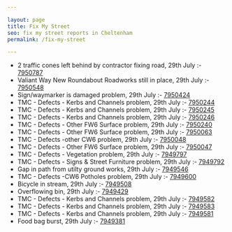 ```yaml
---

layout: page
title: Fix My Street
seo: fix my street reports in Cheltenham
permalink: /fix-my-street

---
```


<!-- fix_marker starts -->

- 2 traffic cones left behind by contractor fixing road, 29th July :- [7950787](https://www.fixmystreet.com/report/7950787)
- Valiant Way New Roundabout Roadworks still in place, 29th July :- [7950548](https://www.fixmystreet.com/report/7950548)
- Sign/waymarker is damaged problem, 29th July :- [7950424](https://www.fixmystreet.com/report/7950424)
- TMC - Defects - Kerbs and Channels problem, 29th July :- [7950244](https://www.fixmystreet.com/report/7950244)
- TMC - Defects - Kerbs and Channels problem, 29th July :- [7950245](https://www.fixmystreet.com/report/7950245)
- TMC - Defects - Kerbs and Channels problem, 29th July :- [7950246](https://www.fixmystreet.com/report/7950246)
- TMC - Defects - Other FW6  Surface problem, 29th July :- [7950240](https://www.fixmystreet.com/report/7950240)
- TMC - Defects - Other FW6  Surface problem, 29th July :- [7950063](https://www.fixmystreet.com/report/7950063)
- TMC - Defects -other CW6 problem, 29th July :- [7950048](https://www.fixmystreet.com/report/7950048)
- TMC - Defects - Other FW6  Surface problem, 29th July :- [7950047](https://www.fixmystreet.com/report/7950047)
- TMC - Defects - Vegetation problem, 29th July :- [7949797](https://www.fixmystreet.com/report/7949797)
- TMC - Defects - Signs & Street Furniture problem, 29th July :- [7949792](https://www.fixmystreet.com/report/7949792)
- Gap in path from utilty ground works, 29th July :- [7949546](https://www.fixmystreet.com/report/7949546)
- TMC - Defects -CW6 Potholes  problem, 29th July :- [7949600](https://www.fixmystreet.com/report/7949600)
- Bicycle in stream, 29th July :- [7949508](https://www.fixmystreet.com/report/7949508)
- Overflowing bin, 29th July :- [7949429](https://www.fixmystreet.com/report/7949429)
- TMC - Defects - Kerbs and Channels problem, 29th July :- [7949582](https://www.fixmystreet.com/report/7949582)
- TMC - Defects - Kerbs and Channels problem, 29th July :- [7949583](https://www.fixmystreet.com/report/7949583)
- TMC - Defects - Kerbs and Channels problem, 29th July :- [7949581](https://www.fixmystreet.com/report/7949581)
- Food bag burst, 29th July :- [7949381](https://www.fixmystreet.com/report/7949381)

<!-- fix_marker ends -->